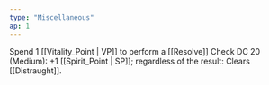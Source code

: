 ```yaml
---
type: "Miscellaneous"
ap: 1
---
```


Spend 1 [[Vitality_Point | VP]] to perform a [[Resolve]] Check DC 20 (Medium): +1 [[Spirit_Point | SP]]; regardless of the result: Clears [[Distraught]].
